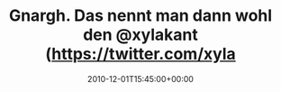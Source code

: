 ---
retweeted: false
source: <a href="https://about.twitter.com/products/tweetdeck" rel="nofollow">TweetDeck</a>
entities:
  hashtags: []
  symbols: []
  user_mentions:
  - name: Felix Gilcher
    screen_name: Xylakant
    indices:
    - '36'
    - '45'
    id_str: '40266143'
    id: '40266143'
  urls: []
display_text_range:
- '0'
- '89'
favorite_count: '0'
id_str: '9996393334706176'
truncated: false
retweet_count: '0'
id: '9996393334706176'
created_at: Wed Dec 01 15:45:00 +0000 2010
favorited: false
full_text: Gnargh. Das nennt man dann wohl den [@xylakant](https://twitter.com/xylakant)'schen
  Schlüsseltrick. Ohne doppelten Boden.
lang: de
tags:
- pesos/twitter
date: '2010-12-01T15:45:00+00:00'
src: https://twitter.com/bascht/status/9996393334706176
original_url: https://twitter.com/bascht/status/9996393334706176
type: twitter_tweet
text: Gnargh. Das nennt man dann wohl den [@xylakant](https://twitter.com/xylakant)'schen
  Schlüsseltrick. Ohne doppelten Boden.
title: Gnargh. Das nennt man dann wohl den @xylakant (https://twitter.com/xyla

---